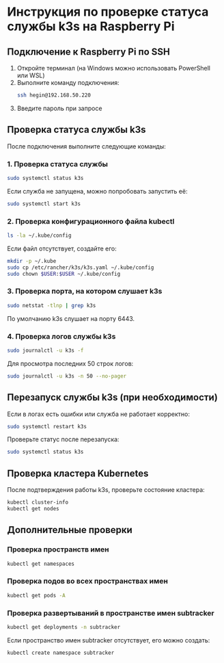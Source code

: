 # Инструкция по проверке статуса службы k3s на Raspberry Pi

## Подключение к Raspberry Pi по SSH

1. Откройте терминал (на Windows можно использовать PowerShell или WSL)
2. Выполните команду подключения:
   ```bash
   ssh hegin@192.168.50.220
   ```
3. Введите пароль при запросе

## Проверка статуса службы k3s

После подключения выполните следующие команды:

### 1. Проверка статуса службы
```bash
sudo systemctl status k3s
```

Если служба не запущена, можно попробовать запустить её:
```bash
sudo systemctl start k3s
```

### 2. Проверка конфигурационного файла kubectl
```bash
ls -la ~/.kube/config
```

Если файл отсутствует, создайте его:
```bash
mkdir -p ~/.kube
sudo cp /etc/rancher/k3s/k3s.yaml ~/.kube/config
sudo chown $USER:$USER ~/.kube/config
```

### 3. Проверка порта, на котором слушает k3s
```bash
sudo netstat -tlnp | grep k3s
```

По умолчанию k3s слушает на порту 6443.

### 4. Проверка логов службы k3s
```bash
sudo journalctl -u k3s -f
```

Для просмотра последних 50 строк логов:
```bash
sudo journalctl -u k3s -n 50 --no-pager
```

## Перезапуск службы k3s (при необходимости)

Если в логах есть ошибки или служба не работает корректно:

```bash
sudo systemctl restart k3s
```

Проверьте статус после перезапуска:
```bash
sudo systemctl status k3s
```

## Проверка кластера Kubernetes

После подтверждения работы k3s, проверьте состояние кластера:

```bash
kubectl cluster-info
kubectl get nodes
```

## Дополнительные проверки

### Проверка пространств имен
```bash
kubectl get namespaces
```

### Проверка подов во всех пространствах имен
```bash
kubectl get pods -A
```

### Проверка развертываний в пространстве имен subtracker
```bash
kubectl get deployments -n subtracker
```

Если пространство имен subtracker отсутствует, его можно создать:
```bash
kubectl create namespace subtracker